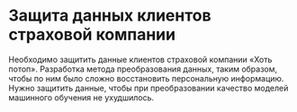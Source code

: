 # Защита данных клиентов страховой компании
Необходимо защитить данные клиентов страховой компании «Хоть потоп». Разработка метода преобразования данных, таким образом, чтобы по ним было сложно восстановить персональную информацию. Нужно защитить данные, чтобы при преобразовании качество моделей машинного обучения не ухудшилось.
